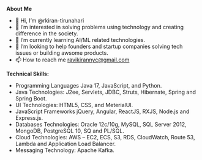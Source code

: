 **About Me**
- 👋 Hi, I’m @rkiran-tirunahari
- 👀 I’m interested in solving problems using technology and creating difference in the society.
- 🌱 I’m currently learning AI/ML related technologies.
- 💞️ I’m looking to help founders and startup companies solving tech issues or building awsome products.
- 📫 How to reach me ravikirannyc@gmail.com

**Technical Skills:**
- Programming Languages     Java 17, JavaScript, and Python.
- Java Technologies: 	      J2ee, Servlets, JDBC, Struts, Hibernate, Spring and Spring Boot.
- UI Technologies: 			    HTML5, CSS, and MeterialUI.
- JavaScript Frameworks     jQuery, Angular, ReactJS, RXJS, Node.js and Express.js.
- Databases Technologies: 	Oracle 12c/10g, MySQL, SQL Server 2012, MongoDB, PostgreSQL 10, SQ and PL/SQL.
- Cloud Technologies: 	    AWS – EC2, ECS, S3, RDS, CloudWatch, Route 53, Lambda and Application Load Balancer.
- Messaging Technology:     Apache Kafka.



<!---
rkiran-tirunahari/rkiran-tirunahari is a ✨ special ✨ repository because its `README.md` (this file) appears on your GitHub profile.
You can click the Preview link to take a look at your changes.
--->
